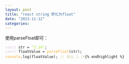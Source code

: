 ```yaml
---
layout: post
title: "react string 转化为float"
date: "2023-11-12"
categories: 
---
```

<p>使用parseFloat即可：</p>

<pre>
<code><span style="color:#dcc6e0">const</span> str = <span style="color:#abe338">&quot;3.14&quot;</span>;
<span style="color:#dcc6e0">const</span> floatValue = <span style="color:#f5ab35">parseFloat</span>(str);
<span style="color:#f5ab35">console</span>.log(floatValue); <span style="color:#d4d0ab">// 输出 3.14</span>{% endhighlight %}

